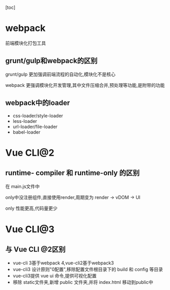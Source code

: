 [toc]

# webpack

前端模块化打包工具

## grunt/gulp和webpack的区别

grunt/gulp 更加强调前端流程的自动化,模块化不是核心

webpack 更强调模块化开发管理,其中文件压缩合并,预处理等功能,是附带的功能

## webpack中的loader

- css-loader/style-loader
- less-loader
- url-loader/file-loader
- babel-loader                                                                                                                                                                                                                                                                                                                                                                                                                                                          

# Vue CLI@2

## runtime- compiler 和 runtime-only 的区别 

在 main.js文件中

only中没注册组件,直接使用render,周期变为	render -> vDOM -> UI

only 性能更高,代码量更少

# Vue CLI@3

## 与 Vue CLI @2区别

- vue-cli 3基于webpack 4,vue-cli2基于webpack3
- vue-cli3 设计原则"0配置",移除配置文件根目录下的 build 和 config 等目录
- vue-cli3提供 vue ui 命令,提供可视化配置
- 移除 static文件夹,新增 public 文件夹,并将 index.html 移动到public中